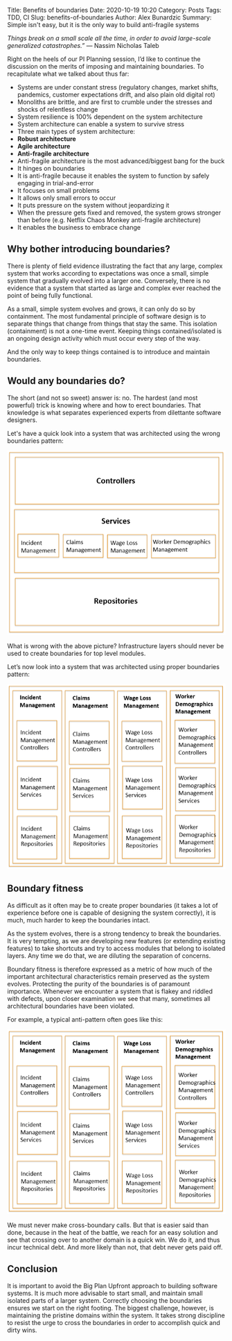 Title: Benefits of boundaries
Date: 2020-10-19 10:20
Category: Posts
Tags: TDD, CI
Slug: benefits-of-boundaries
Author: Alex Bunardzic
Summary: Simple isn't easy, but it is the only way to build anti-fragile systems

_Things break on a small scale all the time, in order to avoid large-scale generalized catastrophes.”_ — Nassim Nicholas Taleb

Right on the heels of our PI Planning session, I’d like to continue the discussion on the merits of imposing and maintaining boundaries. To recapitulate what we talked about thus far:

- Systems are under constant stress (regulatory changes, market shifts, pandemics, customer expectations drift, and also plain old digital rot)
- Monoliths are brittle, and are first to crumble under the stresses and shocks of relentless change
- System resilience is 100% dependent on the system architecture
- System architecture can enable a system to survive stress
- Three main types of system architecture:
- **Robust architecture**
- **Agile architecture**
- **Anti-fragile architecture**
- Anti-fragile architecture is the most advanced/biggest bang for the buck
- It hinges on boundaries
- It is anti-fragile because it enables the system to function by safely engaging in trial-and-error
- It focuses on small problems
- It allows only small errors to occur
- It puts pressure on the system without jeopardizing it
- When the pressure gets fixed and removed, the system grows stronger than before (e.g. Netflix Chaos Monkey anti-fragile architecture)
- It enables the business to embrace change

## Why bother introducing boundaries?

There is plenty of field evidence illustrating the fact that any large, complex system that works according to expectations was once a small, simple system that gradually evolved into a larger one. Conversely, there is no evidence that a system that started as large and complex ever reached the point of being fully functional.

As a small, simple system evolves and grows, it can only do so by containment. The most fundamental principle of software design is to separate things that change from things that stay the same. This isolation (containment) is not a one-time event. Keeping things contained/isolated is an ongoing design activity which must occur every step of the way.

And the only way to keep things contained is to introduce and maintain boundaries.

## Would any boundaries do?

The short (and not so sweet) answer is: no. The hardest (and most powerful) trick is knowing where and how to erect boundaries. That knowledge is what separates experienced experts from dilettante software designers.

Let's have a quick look into a system that was architected using the wrong boundaries pattern:

![Incorrect boundaries pattern](/images/boundaries1.png) 

What is wrong with the above picture? Infrastructure layers should never be used to create boundaries for top level modules.

Let’s now look into a system that was architected using proper boundaries pattern:
 
![Proper boundaries pattern](/images/boundaries2.png) 

## Boundary fitness

As difficult as it often may be to create proper boundaries (it takes a lot of experience before one is capable of designing the system correctly), it is much, much harder to keep the boundaries intact.

As the system evolves, there is a strong tendency to break the boundaries. It is very tempting, as we are developing new features (or extending existing features) to take shortcuts and try to access modules that belong to isolated layers. Any time we do that, we are diluting the separation of concerns.

Boundary fitness is therefore expressed as a metric of how much of the important architectural characteristics remain preserved as the system evolves. Protecting the purity of the boundaries is of paramount importance. Whenever we encounter a system that is flakey and riddled with defects, upon closer examination we see that many, sometimes all architectural boundaries have been violated.

For example, a typical anti-pattern often goes like this:

![Boundaries anti-pattern](/images/boundaries2.png) 

We must never make cross-boundary calls. But that is easier said than done, because in the heat of the battle, we reach for an easy solution and see that crossing over to another domain is a quick win. We do it, and thus incur technical debt. And more likely than not, that debt never gets paid off.

## Conclusion

It is important to avoid the Big Plan Upfront approach to building software systems. It is much more advisable to start small, and maintain small isolated parts of a larger system. Correctly choosing the boundaries ensures we start on the right footing. The biggest challenge, however, is maintaining the pristine domains within the system. It takes strong discipline to resist the urge to cross the boundaries in order to accomplish quick and dirty wins.

<br /><br />